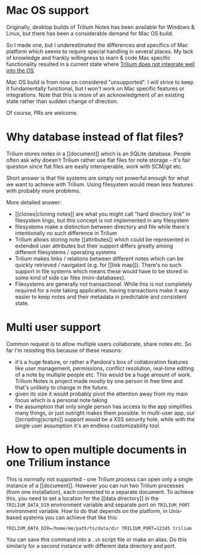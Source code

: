 # Mac OS support

Originally, desktop builds of Trilium Notes has been available for Windows & Linux, 
but there has been a considerable demand for Mac OS build. 

So I made one, but I underestimated the differences and specifics of Mac platform which seems 
to require special handling in several places. My lack of knowledge and frankly 
willingness to learn & code Mac specific functionality resulted in a current state 
where [Trilium does not integrate well into the OS](https://github.com/zadam/trilium/issues/511).

Mac OS build is from now on considered "unsupported". I will strive to keep it fundamentally functional, 
but I won't work on Mac specific features or integrations.
Note that this is more of an acknowledgment of an existing state rather than sudden change of direction.

Of course, PRs are welcome.

# Why database instead of flat files?

Trilium stores notes in a [[document]] which is an SQLite database. People often ask why doesn't Trilium rather use flat files
for note storage - it's fair question since flat files are easily interoperable, work with SCM/git etc.

Short answer is that file systems are simply not powerful enough for what we want to achieve with Trilium. Using filesystem would mean less features with probably more problems.

More detailed answer:

* [[clones|cloning notes]] are what you might call "hard directory link" in filesystem lingo, but this concept is not implemented in any filesystem
* filesystems make a distinction between directory and file while there's intentionally no such difference in Trilium
* Trilium allows storing note [[attributes]] which could be represented in extended user attributes but their support differs greatly among different filesystems / operating systems
* Trilium makes links / relations between different notes which can be quickly retrieved / navigated (e.g. for [[link map]]). There's no such support in file systems which means these would have to be stored in some kind of side car files (mini-databases).
* Filesystems are generally not transactional. While this is not completely required for a note taking application, having transactions make it way easier to keep notes and their metadata in predictable and consistent state.

# Multi user support

Common request is to allow multiple users collaborate, share notes etc. So far I'm resisting this because of these reasons:

* it's a huge feature, or rather a Pandora's box of collaboration features like user management, permissions, conflict resolution, real-time editing of a note by multiple people etc. This would be a huge amount of work. Trilium Notes is project made mostly by one person in free time and that's unlikely to change in the future.
* given its size it would probably pivot the attention away from my main focus which is a personal note taking
* the assumption that only single person has access to the app simplifies many things, or just outright makes them possible. In multi-user app, our [[scripting|scripts]] support would be a XSS security hole, while with the single user assumption it's an endless customizability tool. 

# How to open multiple documents in one Trilium instance

This is normally not supported - one Trilium process can open only a single instance of a [[document]]. However you can run two Trilium processes (from one installation), each connected to a separate document. To achieve this, you need to set a location for the [[data directory]] in the `TRILIUM_DATA_DIR` environment variable and separate port on `TRILIUM_PORT` environment variable. How to do that depends on the platform, in Unix-based systems you can achieve that like this:

```shell
TRILIUM_DATA_DIR=/home/me/path/to/data/dir TRILIUM_PORT=12345 trilium 
```

You can save this command into a `.sh` script file or make an alias. Do this similarly for a second instance with different data directory and port.